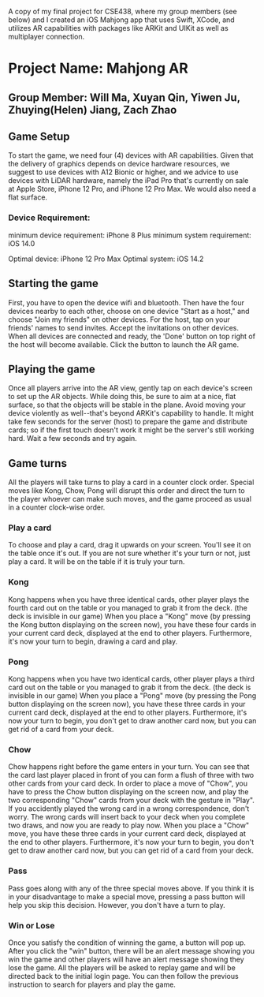 A copy of my final project for CSE438, where my group members (see below) and I created an iOS Mahjong app that uses Swift, XCode, and utilizes AR capabilities with packages like ARKit and UIKit as well as multiplayer connection.

# Project Name: Mahjong AR

## Group Member: Will Ma, Xuyan Qin, Yiwen Ju, Zhuying(Helen) Jiang, Zach Zhao

## Game Setup
To start the game, we need four (4) devices with AR capabilities. Given that the delivery of graphics depends on device hardware resources, we suggest to use devices with A12 Bionic or higher, and we advice to use devices with LiDAR hardware, namely the iPad Pro that's currently on sale at Apple Store, iPhone 12 Pro, and iPhone 12 Pro Max. We would also need a flat surface.

### Device Requirement:
minimum device requirement: iPhone 8 Plus
minimum system requirement: iOS 14.0

Optimal device: iPhone 12 Pro Max
Optimal system: iOS 14.2

## Starting the game
First, you have to open the device wifi and bluetooth. Then have the four devices nearby to each other, choose on one device "Start as a host," and choose "Join my friends" on other devices. For the host, tap on your friends' names to send invites. Accept the invitations on other devices. When all devices are connected and ready, the 'Done' button on top right of the host will become available. Click the button to launch the AR game.

## Playing the game
Once all players arrive into the AR view, gently tap on each device's screen to set up the AR objects. While doing this, be sure to aim at a nice, flat surface, so that the objects will be stable in the plane. Avoid moving your device violently as well--that's beyond ARKit's capability to handle. It might take few seconds for the server (host) to prepare the game and distribute cards; so if the first touch doesn't work it might be the server's still working hard. Wait a few seconds and try again.

## Game turns
All the players will take turns to play a card in a counter clock order. Special moves like Kong, Chow, Pong will disrupt this order and direct the turn to the player whoever can make such moves, and the game proceed as usual in a counter clock-wise order. 

### Play a card
To choose and play a card, drag it upwards on your screen. You'll see it on the table once it's out. If you are not sure whether it's your turn or not, just play a card. It will be on the table if it is truly your turn. 


### Kong
Kong happens when you have three identical cards, other player plays the fourth card out on the table or you managed to grab it from the deck. (the deck is invisible in our game) When you place a "Kong" move (by pressing the Kong button displaying on the screen now), you have these four cards in your current card deck, displayed at the end to other players. Furthermore, it's now your turn to begin, drawing a card and play. 

### Pong
Kong happens when you have two identical cards, other player plays a third card out on the table or you managed to grab it from the deck. (the deck is invisible in our game) When you place a "Pong" move (by pressing the Pong button displaying on the screen now), you have these three cards in your current card deck, displayed at the end to other players. Furthermore, it's now your turn to begin, you don't get to draw another card now, but you can get rid of a card from your deck.

### Chow
Chow happens right before the game enters in your turn. You can see that the card last player placed in front of you can form a flush of three with two other cards from your card deck. In order to place a move of "Chow", you have to press the Chow button displaying on the screen now, and play the two corresponding "Chow" cards from your deck with the gesture in "Play". If you accidently played the wrong card in a wrong correspondence, don't worry. The wrong cards will insert back to your deck when you complete two draws, and now you are ready to play now. When you place a "Chow" move, you have these three cards in your current card deck, displayed at the end to other players. Furthermore, it's now your turn to begin, you don't get to draw another card now, but you can get rid of a card from your deck.

### Pass
Pass goes along with any of the three special moves above. If you think it is in your disadvantage to make a special move, pressing a pass button will help you skip this decision. However, you don't have a turn to play.


### Win or Lose
Once you satisfy the condition of winning the game, a button will pop up. After you click the "win" button, there will be an alert message showing you win the game and other players will have an alert message showing they lose the game. All the players will be asked to replay game and will be directed back to the initial login page. You can then follow the previous instruction to search for players and play the game.
